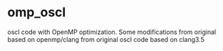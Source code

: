 # omp_oscl
oscl code with OpenMP optimization. Some modifications from original based on openmp/clang from original oscl code based on clang3.5 
